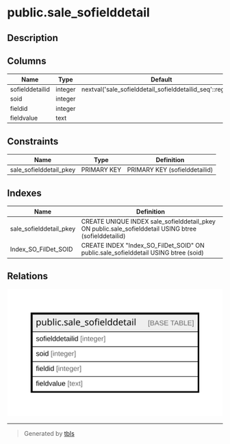 # public.sale_sofielddetail

## Description

## Columns

| Name | Type | Default | Nullable | Children | Parents | Comment |
| ---- | ---- | ------- | -------- | -------- | ------- | ------- |
| sofielddetailid | integer | nextval('sale_sofielddetail_sofielddetailid_seq'::regclass) | false |  |  |  |
| soid | integer |  | true |  |  |  |
| fieldid | integer |  | true |  |  |  |
| fieldvalue | text |  | true |  |  |  |

## Constraints

| Name | Type | Definition |
| ---- | ---- | ---------- |
| sale_sofielddetail_pkey | PRIMARY KEY | PRIMARY KEY (sofielddetailid) |

## Indexes

| Name | Definition |
| ---- | ---------- |
| sale_sofielddetail_pkey | CREATE UNIQUE INDEX sale_sofielddetail_pkey ON public.sale_sofielddetail USING btree (sofielddetailid) |
| Index_SO_FilDet_SOID | CREATE INDEX "Index_SO_FilDet_SOID" ON public.sale_sofielddetail USING btree (soid) |

## Relations

![er](public.sale_sofielddetail.svg)

---

> Generated by [tbls](https://github.com/k1LoW/tbls)
